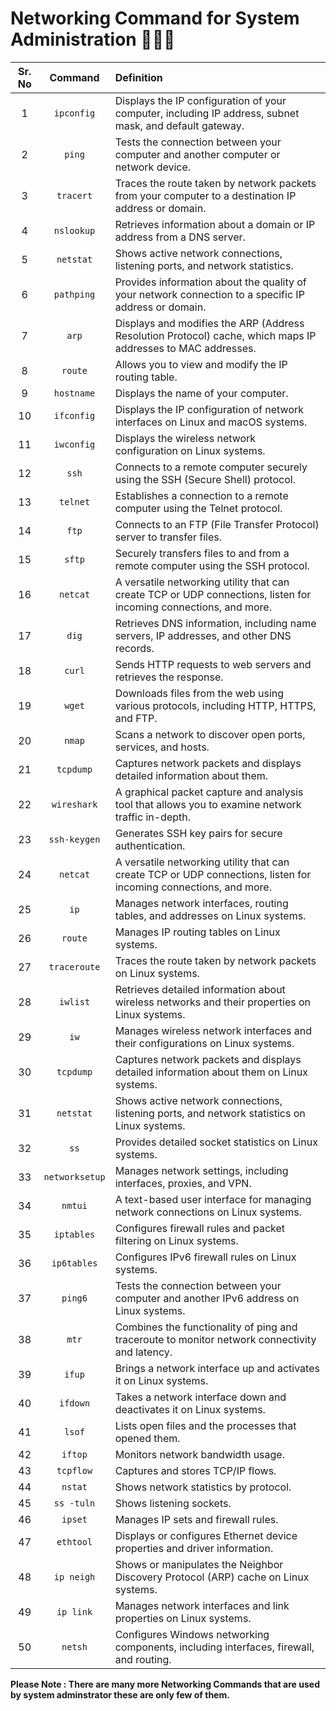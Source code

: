 # Networking Command for System Administration 🧑🏻‍💻

| Sr. No | Command | Definition |
| :---: | :---: | :--- |
| 1 | `ipconfig` | Displays the IP configuration of your computer, including IP address, subnet mask, and default gateway. |
| 2 | `ping` | Tests the connection between your computer and another computer or network device. |
| 3 | `tracert` | Traces the route taken by network packets from your computer to a destination IP address or domain. |
| 4 | `nslookup` | Retrieves information about a domain or IP address from a DNS server. |
| 5 | `netstat` | Shows active network connections, listening ports, and network statistics. |
| 6 | `pathping` | Provides information about the quality of your network connection to a specific IP address or domain. |
| 7 | `arp` | Displays and modifies the ARP (Address Resolution Protocol) cache, which maps IP addresses to MAC addresses. |
| 8 | `route` | Allows you to view and modify the IP routing table. |
| 9 | `hostname` | Displays the name of your computer. |
| 10 | `ifconfig` | Displays the IP configuration of network interfaces on Linux and macOS systems. |
| 11 | `iwconfig` | Displays the wireless network configuration on Linux systems. |
| 12 | `ssh` | Connects to a remote computer securely using the SSH (Secure Shell) protocol. |
| 13 | `telnet` | Establishes a connection to a remote computer using the Telnet protocol. |
| 14 | `ftp` | Connects to an FTP (File Transfer Protocol) server to transfer files. |
| 15 | `sftp` | Securely transfers files to and from a remote computer using the SSH protocol. |
| 16 | `netcat` | A versatile networking utility that can create TCP or UDP connections, listen for incoming connections, and more. |
| 17 | `dig` | Retrieves DNS information, including name servers, IP addresses, and other DNS records. |
| 18 | `curl` | Sends HTTP requests to web servers and retrieves the response. |
| 19 | `wget` | Downloads files from the web using various protocols, including HTTP, HTTPS, and FTP. |
| 20 | `nmap` | Scans a network to discover open ports, services, and hosts. |
| 21 | `tcpdump` | Captures network packets and displays detailed information about them. |
| 22 | `wireshark` | A graphical packet capture and analysis tool that allows you to examine network traffic in-depth. |
| 23 | `ssh-keygen` | Generates SSH key pairs for secure authentication. |
| 24 | `netcat` | A versatile networking utility that can create TCP or UDP connections, listen for incoming connections, and more. |
| 25 | `ip` | Manages network interfaces, routing tables, and addresses on Linux systems. |
| 26 | `route` | Manages IP routing tables on Linux systems. |
| 27 | `traceroute` | Traces the route taken by network packets on Linux systems. |
| 28 | `iwlist` | Retrieves detailed information about wireless networks and their properties on Linux systems. |
| 29 | `iw` | Manages wireless network interfaces and their configurations on Linux systems. |
| 30 | `tcpdump` | Captures network packets and displays detailed information about them on Linux systems. |
| 31 | `netstat` | Shows active network connections, listening ports, and network statistics on Linux systems. |
| 32 | `ss` | Provides detailed socket statistics on Linux systems. |
| 33 | `networksetup` | Manages network settings, including interfaces, proxies, and VPN. |
| 34 | `nmtui` | A text-based user interface for managing network connections on Linux systems. |
| 35 | `iptables` | Configures firewall rules and packet filtering on Linux systems. |
| 36 | `ip6tables` | Configures IPv6 firewall rules on Linux systems. |
| 37 | `ping6` | Tests the connection between your computer and another IPv6 address on Linux systems. |
| 38 | `mtr` | Combines the functionality of ping and traceroute to monitor network connectivity and latency. |
| 39 | `ifup` | Brings a network interface up and activates it on Linux systems. |
| 40 | `ifdown` | Takes a network interface down and deactivates it on Linux systems. |
| 41 | `lsof` | Lists open files and the processes that opened them. |
| 42 | `iftop` | Monitors network bandwidth usage. |
| 43 | `tcpflow` | Captures and stores TCP/IP flows. |
| 44 | `nstat` | Shows network statistics by protocol. |
| 45 | `ss -tuln` | Shows listening sockets. |
| 46 | `ipset` | Manages IP sets and firewall rules. |
| 47 | `ethtool` | Displays or configures Ethernet device properties and driver information. |
| 48 | `ip neigh` | Shows or manipulates the Neighbor Discovery Protocol (ARP) cache on Linux systems. |
| 49 | `ip link` | Manages network interfaces and link properties on Linux systems. |
| 50 | `netsh` | Configures Windows networking components, including interfaces, firewall, and routing. |

**Please Note : There are many more Networking Commands that are used by system adminstrator these are only few of them.**
